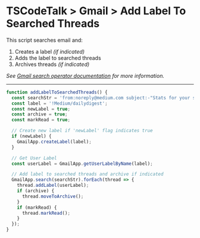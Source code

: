 # TSCodeTalk > Gmail > Add Label To Searched Threads


This script searches email and:

1. Creates a label *(if indicated)*
2. Adds the label to searched threads
3. Archives threads *(if indicated)*

*See [Gmail search operator documentation](https://support.google.com/mail/answer/7190?hl=en) for more information.*

---

```javascript
function addLabelToSearchedThreads() {
  const searchStr = 'from:noreply@medium.com subject:-"Stats for your stories" older_than:30d';
  const label = '!Medium/dailydigest';
  const newLabel = true;
  const archive = true;
  const markRead = true;

  // Create new label if 'newLabel' flag indicates true
  if (newLabel) {
    GmailApp.createLabel(label);
  }

  // Get User Label
  const userLabel = GmailApp.getUserLabelByName(label);

  // Add label to searched threads and archive if indicated
  GmailApp.search(searchStr).forEach(thread => {
    thread.addLabel(userLabel);
    if (archive) {
      thread.moveToArchive();
    }
    if (markRead) {
      thread.markRead();
    }
  });
}
```
